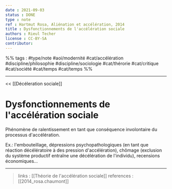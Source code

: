 ```yaml
---
date : 2021-09-03
status : DONE
type : note
ref : Hartmut Rosa, Aliénation et accélération, 2014
title : Dysfonctionnements de l'accélération sociale
authors : Rieul Techer
license : CC-BY-SA
contributor:
---
```


%% tags :  #type/note #aoi/modernité #cat/accélération #discipline/philosophie #discipline/sociologie  #cat/thérorie #cat/critique #cat/société #cat/temps #cat/temps %% 

---

<< [[Décéleration sociale]]

Dysfonctionnements de l'accélération sociale
===

Phénomène de ralentissement en tant que conséquence involontaire du processus d'accélération. 

Ex.: l'embouteillage, dépressions psychopathologiques (en tant que réaction décélératoire à des pression d'accélération), chômage (exclusion du système productif entraîne une décélération de l'individu), recensions économiques...

---
> links :  [[Théorie de l'accélération sociale]]
> references : [[2014_rosa.chaumont]]